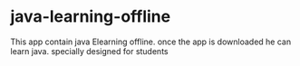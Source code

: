 # java-learning-offline
This app contain java Elearning offline. once the app is downloaded he can learn java. specially designed for students
